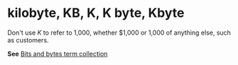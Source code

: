 # kilobyte, KB, K, K byte, Kbyte

Don't use *K* to refer to 1,000, whether $1,000 or 1,000 of anything else, such as customers. 

**See** [Bits and bytes term collection](/style-guide/a-z-word-list-term-collections/term-collections/bits-bytes-terms)
